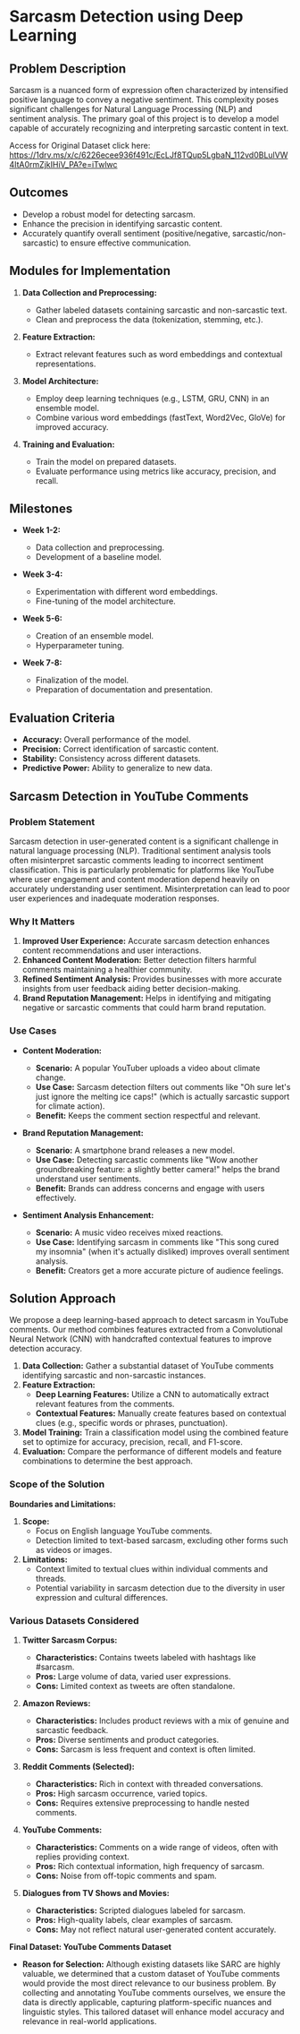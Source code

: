 # Sarcasm Detection using Deep Learning

## Problem Description

Sarcasm is a nuanced form of expression often characterized by intensified positive language to convey a negative sentiment. This complexity poses significant challenges for Natural Language Processing (NLP) and sentiment analysis. The primary goal of this project is to develop a model capable of accurately recognizing and interpreting sarcastic content in text.

Access for Original Dataset click here:  https://1drv.ms/x/c/6226ecee936f491c/EcLJf8TQup5LgbaN_112vd0BLulVW4ItA0rmZjkIHiV_PA?e=iTwlwc

## Outcomes

- Develop a robust model for detecting sarcasm.
- Enhance the precision in identifying sarcastic content.
- Accurately quantify overall sentiment (positive/negative, sarcastic/non-sarcastic) to ensure effective communication.

## Modules for Implementation

1. **Data Collection and Preprocessing:**
   - Gather labeled datasets containing sarcastic and non-sarcastic text.
   - Clean and preprocess the data (tokenization, stemming, etc.).

2. **Feature Extraction:**
   - Extract relevant features such as word embeddings and contextual representations.

3. **Model Architecture:**
   - Employ deep learning techniques (e.g., LSTM, GRU, CNN) in an ensemble model.
   - Combine various word embeddings (fastText, Word2Vec, GloVe) for improved accuracy.

4. **Training and Evaluation:**
   - Train the model on prepared datasets.
   - Evaluate performance using metrics like accuracy, precision, and recall.

## Milestones

- **Week 1-2:**
  - Data collection and preprocessing.
  - Development of a baseline model.

- **Week 3-4:**
  - Experimentation with different word embeddings.
  - Fine-tuning of the model architecture.

- **Week 5-6:**
  - Creation of an ensemble model.
  - Hyperparameter tuning.

- **Week 7-8:**
  - Finalization of the model.
  - Preparation of documentation and presentation.

## Evaluation Criteria

- **Accuracy:** Overall performance of the model.
- **Precision:** Correct identification of sarcastic content.
- **Stability:** Consistency across different datasets.
- **Predictive Power:** Ability to generalize to new data.

## Sarcasm Detection in YouTube Comments

### Problem Statement
Sarcasm detection in user-generated content is a significant challenge in natural language processing (NLP). Traditional sentiment analysis tools often misinterpret sarcastic comments leading to incorrect sentiment classification. This is particularly problematic for platforms like YouTube where user engagement and content moderation depend heavily on accurately understanding user sentiment. Misinterpretation can lead to poor user experiences and inadequate moderation responses.

### Why It Matters
1. **Improved User Experience:** Accurate sarcasm detection enhances content recommendations and user interactions.
2. **Enhanced Content Moderation:** Better detection filters harmful comments maintaining a healthier community.
3. **Refined Sentiment Analysis:** Provides businesses with more accurate insights from user feedback aiding better decision-making.
4. **Brand Reputation Management:** Helps in identifying and mitigating negative or sarcastic comments that could harm brand reputation.

### Use Cases
- **Content Moderation:**
  - **Scenario:** A popular YouTuber uploads a video about climate change.
  - **Use Case:** Sarcasm detection filters out comments like "Oh sure let's just ignore the melting ice caps!" (which is actually sarcastic support for climate action).
  - **Benefit:** Keeps the comment section respectful and relevant.

- **Brand Reputation Management:**
  - **Scenario:** A smartphone brand releases a new model.
  - **Use Case:** Detecting sarcastic comments like "Wow another groundbreaking feature: a slightly better camera!" helps the brand understand user sentiments.
  - **Benefit:** Brands can address concerns and engage with users effectively.

- **Sentiment Analysis Enhancement:**
  - **Scenario:** A music video receives mixed reactions.
  - **Use Case:** Identifying sarcasm in comments like "This song cured my insomnia" (when it's actually disliked) improves overall sentiment analysis.
  - **Benefit:** Creators get a more accurate picture of audience feelings.

## Solution Approach
We propose a deep learning-based approach to detect sarcasm in YouTube comments. Our method combines features extracted from a Convolutional Neural Network (CNN) with handcrafted contextual features to improve detection accuracy.

1. **Data Collection:** Gather a substantial dataset of YouTube comments identifying sarcastic and non-sarcastic instances.
2. **Feature Extraction:**
   - **Deep Learning Features:** Utilize a CNN to automatically extract relevant features from the comments.
   - **Contextual Features:** Manually create features based on contextual clues (e.g., specific words or phrases, punctuation).
3. **Model Training:** Train a classification model using the combined feature set to optimize for accuracy, precision, recall, and F1-score.
4. **Evaluation:** Compare the performance of different models and feature combinations to determine the best approach.

### Scope of the Solution

**Boundaries and Limitations:**
1. **Scope:**
   - Focus on English language YouTube comments.
   - Detection limited to text-based sarcasm, excluding other forms such as videos or images.
2. **Limitations:**
   - Context limited to textual clues within individual comments and threads.
   - Potential variability in sarcasm detection due to the diversity in user expression and cultural differences.

### Various Datasets Considered

1. **Twitter Sarcasm Corpus:**
   - **Characteristics:** Contains tweets labeled with hashtags like #sarcasm.
   - **Pros:** Large volume of data, varied user expressions.
   - **Cons:** Limited context as tweets are often standalone.

2. **Amazon Reviews:**
   - **Characteristics:** Includes product reviews with a mix of genuine and sarcastic feedback.
   - **Pros:** Diverse sentiments and product categories.
   - **Cons:** Sarcasm is less frequent and context is often limited.

3. **Reddit Comments (Selected):**
   - **Characteristics:** Rich in context with threaded conversations.
   - **Pros:** High sarcasm occurrence, varied topics.
   - **Cons:** Requires extensive preprocessing to handle nested comments.

4. **YouTube Comments:**
   - **Characteristics:** Comments on a wide range of videos, often with replies providing context.
   - **Pros:** Rich contextual information, high frequency of sarcasm.
   - **Cons:** Noise from off-topic comments and spam.

5. **Dialogues from TV Shows and Movies:**
   - **Characteristics:** Scripted dialogues labeled for sarcasm.
   - **Pros:** High-quality labels, clear examples of sarcasm.
   - **Cons:** May not reflect natural user-generated content accurately.

**Final Dataset: YouTube Comments Dataset**
- **Reason for Selection:** Although existing datasets like SARC are highly valuable, we determined that a custom dataset of YouTube comments would provide the most direct relevance to our business problem. By collecting and annotating YouTube comments ourselves, we ensure the data is directly applicable, capturing platform-specific nuances and linguistic styles. This tailored dataset will enhance model accuracy and relevance in real-world applications.
